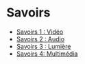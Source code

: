 # Savoirs

<!-- start-replace-subnav depth=1  -->
* [Savoirs 1 : <!-- varexp:begin BLOC1 -->Vidéo<!-- varexp:end -->](/03-savoirs/01/)
* [Savoirs 2 : <!-- varexp:begin BLOC2 -->Audio<!-- varexp:end -->](/03-savoirs/02/)
* [Savoirs 3 : <!-- varexp:begin BLOC3 -->Lumière<!-- varexp:end -->](/03-savoirs/03/)
* [Savoirs 4: <!-- varexp:begin BLOC4 -->Multimédia<!-- varexp:end -->](/03-savoirs/04/)
<!-- end-replace-subnav -->

